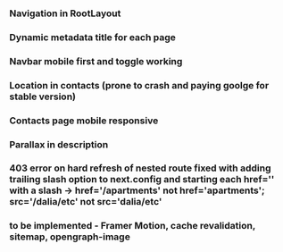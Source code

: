 ### Navigation in RootLayout
### Dynamic metadata title for each page
### Navbar mobile first and toggle working
### Location in contacts (prone to crash and paying goolge for stable version)
### Contacts page mobile responsive
### Parallax in description
### 403 error on hard refresh of nested route fixed with adding trailing slash option to next.config and starting each href='' with a slash -> href='/apartments' not href='apartments'; src='/dalia/etc' not src='dalia/etc'
### to be implemented - Framer Motion, cache revalidation, sitemap, opengraph-image